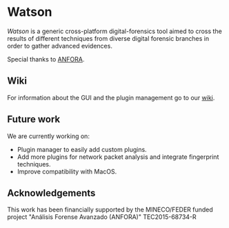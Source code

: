 # Watson 
*Watson* is a generic cross-platform digital-forensics tool aimed to cross the 
results of different techniques from diverse digital forensic branches in order
to gather advanced evidences.

Special thanks to [ANFORA](#ANFORA).


## Wiki
For information about the GUI and the plugin management go to our [wiki](https://github.com/Img-Spy/watson/wiki).

## Future work

We are currently working on:

* Plugin manager to easily add custom plugins.
* Add more plugins for network packet analysis and integrate fingerprint techniques.
* Improve compatibility with MacOS.

## Acknowledgements

This work has been financially supported by the MINECO/FEDER funded project 
"Análisis Forense Avanzado (ANFORA)" TEC2015-68734-R
